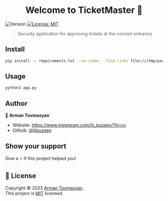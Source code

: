 <h1 align="center">Welcome to TicketMaster 👋</h1>
<p>
  <img alt="Version" src="https://img.shields.io/badge/version-1.0-blue.svg?cacheSeconds=2592000" />
  <a href="https://github.com/git/git-scm.com/blob/main/MIT-LICENSE.txt" target="_blank">
    <img alt="License: MIT" src="https://img.shields.io/badge/License-MIT-yellow.svg" />
  </a>
</p>

> Security application for approving tickets at the concert entrance 

## Install

```sh
pip install -r requirements.txt --no-index --find-links file:///tmp/packages
```

## Usage

```sh
python3 app.py
```

## Author

👤 **Arman Tovmasyan**

* Website: https://www.instagram.com/lil_puzeen/?hl=ru
* Github: [@lilpuzeen](https://github.com/lilpuzeen)

## Show your support

Give a ⭐️ if this project helped you!

## 📝 License

Copyright © 2023 [Arman Tovmasyan](https://github.com/lilpuzeen).<br />
This project is [MIT](https://github.com/git/git-scm.com/blob/main/MIT-LICENSE.txt) licensed.

